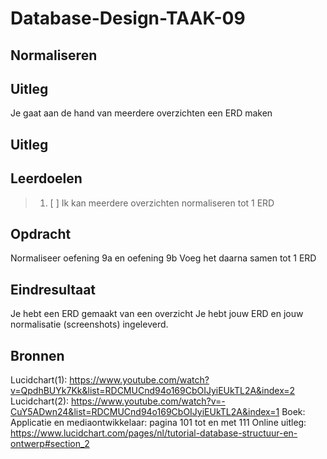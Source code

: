 # Database-Design-TAAK-09

## Normaliseren

## Uitleg
Je gaat aan de hand van meerdere overzichten een ERD maken


## Uitleg

## Leerdoelen
> 1. [ ] Ik kan meerdere overzichten normaliseren tot 1 ERD

## Opdracht
Normaliseer oefening 9a en oefening 9b
Voeg het daarna samen tot 1 ERD

## Eindresultaat

Je hebt een ERD gemaakt van een overzicht
Je hebt jouw ERD en jouw normalisatie (screenshots) ingeleverd.

## Bronnen
Lucidchart(1): https://www.youtube.com/watch?v=QpdhBUYk7Kk&list=RDCMUCnd94o169CbOIJyiEUkTL2A&index=2
Lucidchart(2): https://www.youtube.com/watch?v=-CuY5ADwn24&list=RDCMUCnd94o169CbOIJyiEUkTL2A&index=1
Boek: Applicatie en mediaontwikkelaar: pagina 101 tot en met 111
Online uitleg: https://www.lucidchart.com/pages/nl/tutorial-database-structuur-en-ontwerp#section_2 
